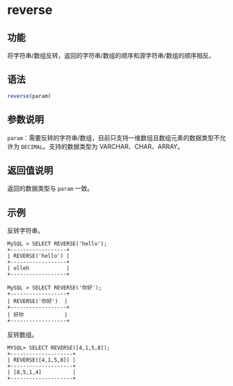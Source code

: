 # reverse

## 功能

将字符串/数组反转，返回的字符串/数组的顺序和源字符串/数组的顺序相反。

## 语法

```Haskell
reverse(param)
```

## 参数说明

`param`：需要反转的字符串/数组，目前只支持一维数组且数组元素的数据类型不允许为 `DECIMAL`。支持的数据类型为 VARCHAR、CHAR、ARRAY。

## 返回值说明

返回的数据类型与 `param` 一致。

## 示例

反转字符串。

```Plain Text
MySQL > SELECT REVERSE('hello');
+------------------+
| REVERSE('hello') |
+------------------+
| olleh            |
+------------------+

MySQL > SELECT REVERSE('你好');
+------------------+
| REVERSE('你好')  |
+------------------+
| 好你             |
+------------------+
```

反转数组。

```Plain Text
MYSQL> SELECT REVERSE([4,1,5,8]);
+--------------------+
| REVERSE([4,1,5,8]) |
+--------------------+
| [8,5,1,4]          |
+--------------------+
```
